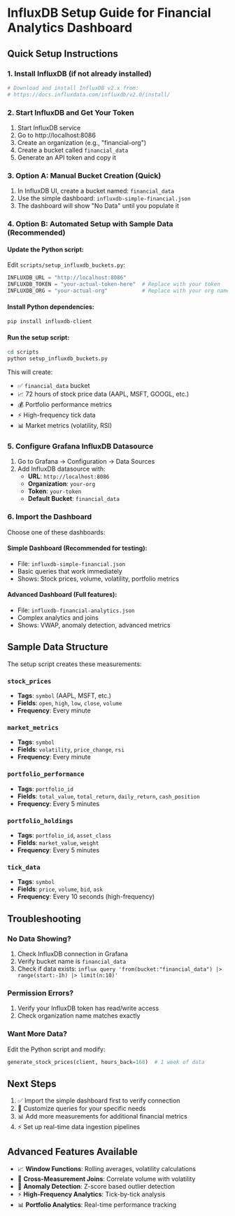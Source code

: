 # InfluxDB Setup Guide for Financial Analytics Dashboard

## Quick Setup Instructions

### 1. Install InfluxDB (if not already installed)
```bash
# Download and install InfluxDB v2.x from:
# https://docs.influxdata.com/influxdb/v2.0/install/
```

### 2. Start InfluxDB and Get Your Token
1. Start InfluxDB service
2. Go to http://localhost:8086
3. Create an organization (e.g., "financial-org")  
4. Create a bucket called `financial_data`
5. Generate an API token and copy it

### 3. Option A: Manual Bucket Creation (Quick)
1. In InfluxDB UI, create a bucket named: `financial_data`
2. Use the simple dashboard: `influxdb-simple-financial.json`
3. The dashboard will show "No Data" until you populate it

### 4. Option B: Automated Setup with Sample Data (Recommended)

#### Update the Python script:
Edit `scripts/setup_influxdb_buckets.py`:
```python
INFLUXDB_URL = "http://localhost:8086"
INFLUXDB_TOKEN = "your-actual-token-here"  # Replace with your token
INFLUXDB_ORG = "your-actual-org"           # Replace with your org name
```

#### Install Python dependencies:
```bash
pip install influxdb-client
```

#### Run the setup script:
```bash
cd scripts
python setup_influxdb_buckets.py
```

This will create:
- ✅ `financial_data` bucket
- 📈 72 hours of stock price data (AAPL, MSFT, GOOGL, etc.)
- 💰 Portfolio performance metrics
- ⚡ High-frequency tick data
- 📊 Market metrics (volatility, RSI)

### 5. Configure Grafana InfluxDB Datasource

1. Go to Grafana → Configuration → Data Sources
2. Add InfluxDB datasource with:
   - **URL**: `http://localhost:8086`
   - **Organization**: `your-org`
   - **Token**: `your-token`
   - **Default Bucket**: `financial_data`

### 6. Import the Dashboard

Choose one of these dashboards:

#### Simple Dashboard (Recommended for testing):
- File: `influxdb-simple-financial.json`
- Basic queries that work immediately
- Shows: Stock prices, volume, volatility, portfolio metrics

#### Advanced Dashboard (Full features):
- File: `influxdb-financial-analytics.json`  
- Complex analytics and joins
- Shows: VWAP, anomaly detection, advanced metrics

## Sample Data Structure

The setup script creates these measurements:

### `stock_prices`
- **Tags**: `symbol` (AAPL, MSFT, etc.)
- **Fields**: `open`, `high`, `low`, `close`, `volume`
- **Frequency**: Every minute

### `market_metrics`  
- **Tags**: `symbol`
- **Fields**: `volatility`, `price_change`, `rsi`
- **Frequency**: Every minute

### `portfolio_performance`
- **Tags**: `portfolio_id`
- **Fields**: `total_value`, `total_return`, `daily_return`, `cash_position`
- **Frequency**: Every 5 minutes

### `portfolio_holdings`
- **Tags**: `portfolio_id`, `asset_class`
- **Fields**: `market_value`, `weight`
- **Frequency**: Every 5 minutes

### `tick_data`
- **Tags**: `symbol`  
- **Fields**: `price`, `volume`, `bid`, `ask`
- **Frequency**: Every 10 seconds (high-frequency)

## Troubleshooting

### No Data Showing?
1. Check InfluxDB connection in Grafana
2. Verify bucket name is `financial_data`
3. Check if data exists: `influx query 'from(bucket:"financial_data") |> range(start:-1h) |> limit(n:10)'`

### Permission Errors?
1. Verify your InfluxDB token has read/write access
2. Check organization name matches exactly

### Want More Data?
Edit the Python script and modify:
```python
generate_stock_prices(client, hours_back=168)  # 1 week of data
```

## Next Steps

1. ✅ Import the simple dashboard first to verify connection
2. 🔧 Customize queries for your specific needs
3. 📊 Add more measurements for additional financial metrics
4. ⚡ Set up real-time data ingestion pipelines

## Advanced Features Available

- 📈 **Window Functions**: Rolling averages, volatility calculations
- 🔗 **Cross-Measurement Joins**: Correlate volume with volatility  
- 🎯 **Anomaly Detection**: Z-score based outlier detection
- ⚡ **High-Frequency Analytics**: Tick-by-tick analysis
- 📊 **Portfolio Analytics**: Real-time performance tracking